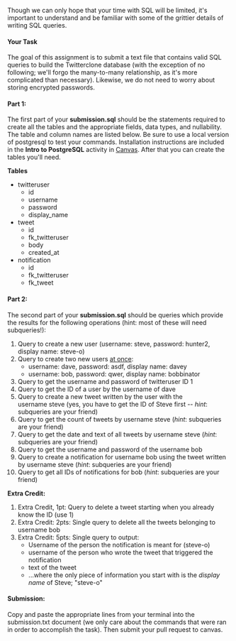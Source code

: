 <!-- 
References:
https://www.postgresql.org/docs/8.3/ddl-constraints.html#DDL-CONSTRAINTS-FK

https://www.postgresqltutorial.com/postgresql-insert-multiple-rows/

https://www.w3schools.com/sql/sql_select.asp

https://www.w3schools.com/sql/sql_where.asp

https://www.w3schools.com/sql/sql_orderby.asp

https://docs.python.org/3/library/sqlite3.html

https://sqlite.org/autoinc.html

https://docs.python.org/3/library/sqlite3.html

https://mimesis.name/api.html#person

Mike Hrtley's post

Jonny Sueck, Cesar Ramos, Peter Marsh

 -->


Though we can only hope that your time with SQL will be limited, it's important to understand and be familiar with some of the grittier details of writing SQL queries.

#### **Your Task**

The goal of this assignment is to submit a text file that contains valid SQL queries to build the Twitterclone database (with the exception of no following; we'll forgo the many-to-many relationship, as it's more complicated than necessary). Likewise, we do not need to worry about storing encrypted passwords.

#### **Part 1:**

The first part of your **submission.sql** should be the statements required to create all the tables and the appropriate fields, data types, and nullability. The table and column names are listed below. Be sure to use a local version of postgresql to test your commands. Installation instructions are included in the **Intro to PostgreSQL** activity in [Canvas](https://my.kenzie.academy). After that you can create the tables you'll need.

**Tables**
* twitteruser
  * id
  * username
  * password 
  * display_name
* tweet
  * id 
  * fk_twitteruser 
  * body 
  * created_at
* notification
  * id
  * fk_twitteruser
  * fk_tweet

#### **Part 2:**

The second part of your **submission.sql** should be queries which provide the results for the following operations (hint: most of these will need subqueries!):

1.  Query to create a new user (username: steve, password: hunter2, display name: steve-o)
2.  Query to create two new users <span style="text-decoration: underline;">at once</span>: 
    *   username: dave, password: asdf, display name: davey
    *   username: bob, password: qwer, display name: bobbinator
3.  Query to get the username and password of twitteruser ID 1
4.  Query to get the ID of a user by the username of dave
5.  Query to create a new tweet written by the user with the username steve (yes, you have to get the ID of Steve first -- _hint_: subqueries are your friend)
6.  <span>Query to g</span>et the count of tweets by username steve (<span>_hint_: subqueries are your friend</span>)
7.  Query to get the date and text of all tweets <span>by username steve (_hint_: subqueries are your friend)</span>
8.  Query to get the username and password of the username bob
9.  Query to create a notification for username bob using the tweet written by username steve (<span>_hint_: subqueries are your friend</span>)
10.  Query to get all IDs of notifications for bob (<span>_hint_: subqueries are your friend</span>)

**Extra Credit:**

1.  Extra Credit, 1pt: Query to delete a tweet starting when you already know the ID (use 1)
2.  Extra Credit: 2pts: Single query to delete all the tweets belonging to username bob
3.  Extra Credit: 5pts: Single query to output:
    *   Username of the person the notification is meant for (steve-o)
    *   username of the person who wrote the tweet that triggered the notification
    *   text of the tweet
    *   ...where the only piece of information you start with is the _display name_ of Steve; "steve-o"

#### **Submission:**
Copy and paste the appropriate lines from your terminal into the submission.txt document (we only care about the commands that were ran in order to accomplish the task).  Then submit your pull request to canvas.
